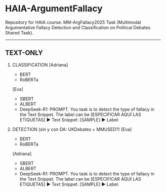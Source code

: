 # HAIA-ArgumentFallacy
Repository for HAIA course: MM-ArgFallacy2025 Task (Multimodal Argumentative Fallacy Detection and Classification on Political Debates Shared Task).


------------
TEXT-ONLY
------------

1) CLASSIFICATION
	[Adriana]
	- BERT
	- RoBERTa
	
	[Eva]
	- SBERT
	- ALBERT
	- DeepSeek-R1:
		PROMPT. You task is to detect the type of fallacy in the Text Snippet. The label can be [ESPECIFICAR AQUÍ LAS ETIQUETAS]
		▶ Text Snippet: [SAMPLE]
		▶ Label:


2) DETECTION (sin y con DA: UKDebates + MMUSED?)
	[Eva]
	- BERT
	- RoBERTa

	[Adriana]
	- SBERT
	- ALBERT
	- DeepSeek-R1:
		PROMPT. You task is to detect the type of fallacy in the Text Snippet. The label can be [ESPECIFICAR AQUÍ LAS ETIQUETAS]
		▶ Text Snippet: [SAMPLE]
		▶ Label:

